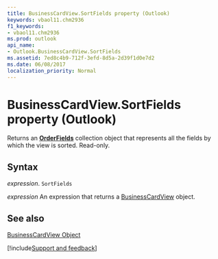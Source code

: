 ```yaml
---
title: BusinessCardView.SortFields property (Outlook)
keywords: vbaol11.chm2936
f1_keywords:
- vbaol11.chm2936
ms.prod: outlook
api_name:
- Outlook.BusinessCardView.SortFields
ms.assetid: 7ed8c4b9-712f-3efd-8d5a-2d39f1d0e7d2
ms.date: 06/08/2017
localization_priority: Normal
---
```



# BusinessCardView.SortFields property (Outlook)

Returns an  **[OrderFields](Outlook.OrderFields.md)** collection object that represents all the fields by which the view is sorted. Read-only.


## Syntax

_expression_. `SortFields`

 _expression_ An expression that returns a [BusinessCardView](Outlook.BusinessCardView.md) object.


## See also


[BusinessCardView Object](Outlook.BusinessCardView.md)

[!include[Support and feedback](~/includes/feedback-boilerplate.md)]
